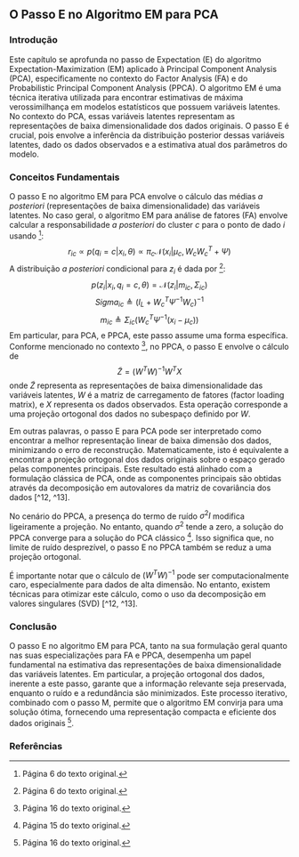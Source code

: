 ## O Passo E no Algoritmo EM para PCA

### Introdução
Este capítulo se aprofunda no passo de Expectation (E) do algoritmo Expectation-Maximization (EM) aplicado à Principal Component Analysis (PCA), especificamente no contexto do Factor Analysis (FA) e do Probabilistic Principal Component Analysis (PPCA). O algoritmo EM é uma técnica iterativa utilizada para encontrar estimativas de máxima verossimilhança em modelos estatísticos que possuem variáveis latentes. No contexto do PCA, essas variáveis latentes representam as representações de baixa dimensionalidade dos dados originais. O passo E é crucial, pois envolve a inferência da distribuição posterior dessas variáveis latentes, dado os dados observados e a estimativa atual dos parâmetros do modelo.

### Conceitos Fundamentais
O passo E no algoritmo EM para PCA envolve o cálculo das médias *a posteriori* (representações de baixa dimensionalidade) das variáveis latentes. No caso geral, o algoritmo EM para análise de fatores (FA) envolve calcular a responsabilidade *a posteriori* do cluster $c$ para o ponto de dado $i$ usando [^6]:
$$r_{ic} \propto p(q_i = c | x_i, \theta) \propto \pi_c \mathcal{N}(x_i | \mu_c, W_cW_c^T + \Psi)$$
A distribuição *a posteriori* condicional para $z_i$ é dada por [^6]:
$$p(z_i | x_i, q_i = c, \theta) = \mathcal{N}(z_i | m_{ic}, \Sigma_{ic})$$
$$Sigma_{ic} \triangleq (I_L + W_c^T \Psi^{-1} W_c)^{-1}$$
$$m_{ic} \triangleq \Sigma_{ic}(W_c^T \Psi^{-1}(x_i - \mu_c))$$
Em particular, para PCA, e PPCA, este passo assume uma forma específica. Conforme mencionado no contexto [^16], no PPCA, o passo E envolve o cálculo de
$$ \tilde{Z} = (W^T W)^{-1} W^T X $$
onde $\tilde{Z}$ representa as representações de baixa dimensionalidade das variáveis latentes, $W$ é a matriz de carregamento de fatores (factor loading matrix), e $X$ representa os dados observados. Esta operação corresponde a uma projeção ortogonal dos dados no subespaço definido por $W$.

Em outras palavras, o passo E para PCA pode ser interpretado como encontrar a melhor representação linear de baixa dimensão dos dados, minimizando o erro de reconstrução. Matematicamente, isto é equivalente a encontrar a projeção ortogonal dos dados originais sobre o espaço gerado pelas componentes principais. Este resultado está alinhado com a formulação clássica de PCA, onde as componentes principais são obtidas através da decomposição em autovalores da matriz de covariância dos dados [^12, ^13].

No cenário do PPCA, a presença do termo de ruído $\sigma^2 I$ modifica ligeiramente a projeção. No entanto, quando $\sigma^2$ tende a zero, a solução do PPCA converge para a solução do PCA clássico [^15]. Isso significa que, no limite de ruído desprezível, o passo E no PPCA também se reduz a uma projeção ortogonal.

É importante notar que o cálculo de $(W^T W)^{-1}$ pode ser computacionalmente caro, especialmente para dados de alta dimensão. No entanto, existem técnicas para otimizar este cálculo, como o uso da decomposição em valores singulares (SVD) [^12, ^13].

### Conclusão
O passo E no algoritmo EM para PCA, tanto na sua formulação geral quanto nas suas especializações para FA e PPCA, desempenha um papel fundamental na estimativa das representações de baixa dimensionalidade das variáveis latentes. Em particular, a projeção ortogonal dos dados, inerente a este passo, garante que a informação relevante seja preservada, enquanto o ruído e a redundância são minimizados. Este processo iterativo, combinado com o passo M, permite que o algoritmo EM convirja para uma solução ótima, fornecendo uma representação compacta e eficiente dos dados originais [^16].

### Referências
[^6]: Página 6 do texto original.
[^12]: Página 12 do texto original.
[^13]: Página 13 do texto original.
[^15]: Página 15 do texto original.
[^16]: Página 16 do texto original.
<!-- END -->